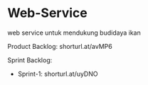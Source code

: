 # Web-Service
web service untuk mendukung budidaya ikan

Product Backlog: shorturl.at/avMP6

Sprint Backlog:
- Sprint-1: shorturl.at/uyDNO
